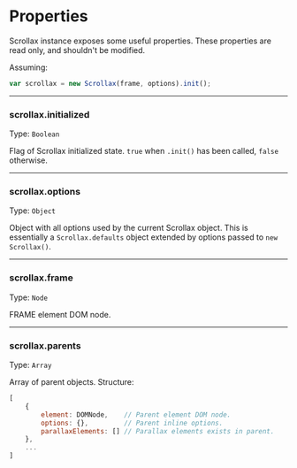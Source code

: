 # Properties

Scrollax instance exposes some useful properties. These properties are read only, and shouldn't be modified.

Assuming:

```js
var scrollax = new Scrollax(frame, options).init();
```

---

### scrollax.initialized

Type: `Boolean`

Flag of Scrollax initialized state. `true` when `.init()` has been called, `false` otherwise.

---

### scrollax.options

Type: `Object`

Object with all options used by the current Scrollax object. This is essentially a `Scrollax.defaults` object extended by options passed to `new Scrollax()`.

---

### scrollax.frame

Type: `Node`

FRAME element DOM node.

---

### scrollax.parents

Type: `Array`

Array of parent objects. Structure:

```js
[
	{
		element: DOMNode,    // Parent element DOM node.
		options: {},         // Parent inline options.
		parallaxElements: [] // Parallax elements exists in parent.
	},
	...
]
```
